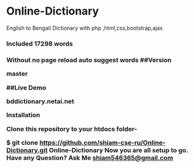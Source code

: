 # Online-Dictionary
English to Bengali Dictionary with php ,html,css,bootstrap,ajax
<h3>Included 17298 words<h3>
Without no page reload auto suggest words
##Version

master

##Live Demo

bddictionary.netai.net

Installation

Clone this repository to your htdocs folder-

$ git clone https://github.com/shiam-cse-ru/Online-Dictionary.git Online-Dictionary
Now you are all setup to go.
Have any Question?
Ask Me shiam546365@gmail.com
